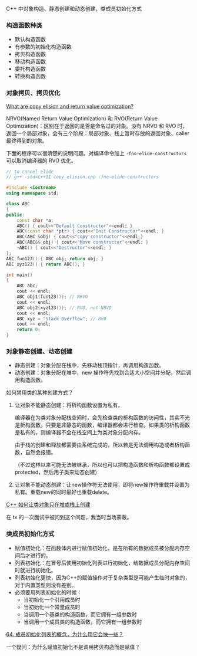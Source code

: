 


C++ 中对象构造、静态创建和动态创建、类成员初始化方式

### 构造函数种类

* 默认构造函数
* 有参数的初始化构造函数
* 拷贝构造函数
* 移动构造函数
* 委托构造函数
* 转换构造函数

### 对象拷贝、拷贝优化

[What are copy elision and return value optimization?](https://stackoverflow.com/questions/12953127/what-are-copy-elision-and-return-value-optimization)

NRVO(Named Return Value Optimization) 和 RVO(Return Value Optimization)：区别在于返回的是否是命名过的对象。没有 NRVO 和 RVO 时，返回一个局部对象，会有三个阶段：局部对象、栈上暂时存放的返回对象、caller 最终得到的对象。

下面的程序可以很清楚的说明问题。对编译命令加上 `-fno-elide-constructors` 可以取消编译器的 RVO 优化。

```cpp copy_elision.cpp 
// to cancel elide 
// g++ -std=c++11 copy_elision.cpp -fno-elide-constructors 

#include <iostream>  
using namespace std;

class ABC  
{  
public:   
    const char *a; 
    ABC() { cout<<"Default Constructor"<<endl; }  
    ABC(const char *ptr) { cout<<"Init Constructor"<<endl; }  
    ABC(ABC &obj) { cout<<"copy constructor"<<endl;}  
    ABC(ABC&& obj) { cout<<"Move constructor"<<endl; }  
    ~ABC() { cout<<"Destructor"<<endl; }  
};
ABC fun123() { ABC obj; return obj; }  
ABC xyz123() { return ABC(); }  

int main()  
{  
    ABC abc;  
    cout << endl; 
    ABC obj1(fun123()); // NRVO  
    cout << endl; 
    ABC obj2(xyz123()); // RVO, not NRVO 
    cout << endl; 
    ABC xyz = "Stack Overflow"; // RVO  
    cout << endl; 
    return 0;  
}
```

### 对象静态创建、动态创建

* 静态创建：对象分配在栈中，先移动栈顶指针，再调用构造函数。
* 动态创建：对象分配在堆中，new 操作符先找到合适大小空间并分配，然后调用构造函数。

如何禁用类的某种创建方式？

1. 让对象不能静态创建：将析构函数设置为私有。
    
    编译器在为类对象分配栈空间时，会先检查类的析构函数的访问性，其实不光是析构函数，只要是非静态的函数，编译器都会进行检查。如果类的析构函数是私有的，则编译器不会在栈空间上为类对象分配内存。
    
    由于栈的创建和释放都需要由系统完成的，所以若是无法调用构造或者析构函数，自然会报错。

    （不过这样以来可能无法被继承，所以也可以把构造函数和析构函数都设置成protected，然后用子类来动态创建）
    
2. 让对象不能动态创建：让new操作符无法使用，即将new操作符重载并设置为私有。重载new的同时最好也重载delete。

[C++ 如何让类对象只在堆或栈上创建](https://blog.csdn.net/qq_30835655/article/details/68938861)

在 tx 的一次面试中被问到这个问题，我当时当场蒙蔽。

### 类成员初始化方式

* 赋值初始化：在函数体内进行赋值初始化，是在所有的数据成员被分配内存空间后才进行的。
* 列表初始化：在冒号后使用初始化列表进行初始化，给数据成员分配内存空间时就进行初始化。
* 列表初始化更快，因为C++的赋值操作对于复杂类型是可能产生临时对象的，对于内置类型则没有差别。
* 必须要用列表初始化的时候：
  * 当初始化一个引用成员时
  * 当初始化一个常量成员时
  * 当调用一个基类的构造函数，而它拥有一组参数时
  * 当调用一个成员类的构造函数，而它拥有一组参数时

[64. 成员初始化列表的概念，为什么用它会快一些？](https://interviewguide.cn/#/Doc/Knowledge/C++/%E5%9F%BA%E7%A1%80%E8%AF%AD%E6%B3%95/%E5%9F%BA%E7%A1%80%E8%AF%AD%E6%B3%95?id=64%e3%80%81%e6%88%90%e5%91%98%e5%88%9d%e5%a7%8b%e5%8c%96%e5%88%97%e8%a1%a8%e7%9a%84%e6%a6%82%e5%bf%b5%ef%bc%8c%e4%b8%ba%e4%bb%80%e4%b9%88%e7%94%a8%e5%ae%83%e4%bc%9a%e5%bf%ab%e4%b8%80%e4%ba%9b%ef%bc%9f)

一个疑问：为什么赋值初始化不是调用拷贝构造而是赋值？

